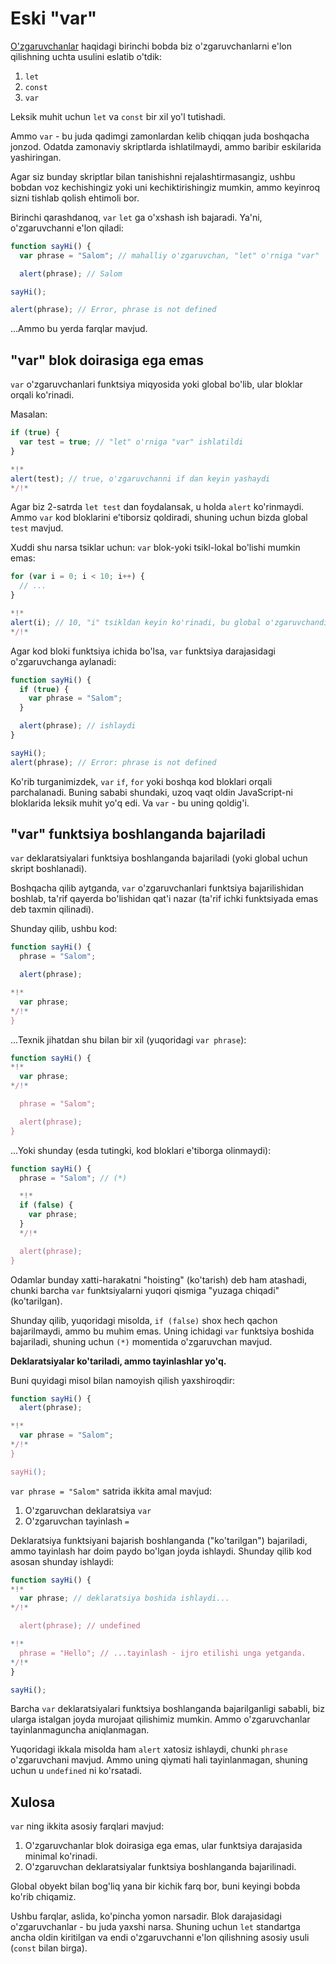
# Eski "var"

[O'zgaruvchanlar](info:variables) haqidagi birinchi bobda biz o'zgaruvchanlarni e'lon qilishning uchta usulini eslatib o'tdik:

1. `let`
2. `const`
3. `var`

Leksik muhit uchun `let` va `const` bir xil yo'l tutishadi.

Ammo `var` - bu juda qadimgi zamonlardan kelib chiqqan juda boshqacha jonzod. Odatda zamonaviy skriptlarda ishlatilmaydi, ammo baribir eskilarida yashiringan.

Agar siz bunday skriptlar bilan tanishishni rejalashtirmasangiz, ushbu bobdan voz kechishingiz yoki uni kechiktirishingiz mumkin, ammo keyinroq sizni tishlab qolish ehtimoli bor.

Birinchi qarashdanoq, `var` `let` ga o'xshash ish bajaradi. Ya'ni, o'zgaruvchanni e'lon qiladi:

```js run
function sayHi() {
  var phrase = "Salom"; // mahalliy o'zgaruvchan, "let" o'rniga "var"

  alert(phrase); // Salom

sayHi();

alert(phrase); // Error, phrase is not defined
```

...Ammo bu yerda farqlar mavjud.

## "var" blok doirasiga ega emas

`var` o'zgaruvchanlari funktsiya miqyosida yoki global bo'lib, ular bloklar orqali ko'rinadi.

Masalan:

```js
if (true) {
  var test = true; // "let" o'rniga "var" ishlatildi
}

*!*
alert(test); // true, o'zgaruvchanni if dan keyin yashaydi
*/!*
```

Agar biz 2-satrda `let test` dan foydalansak, u holda `alert` ko'rinmaydi. Ammo `var` kod bloklarini e'tiborsiz qoldiradi, shuning uchun bizda global `test` mavjud.

Xuddi shu narsa tsiklar uchun: `var` blok-yoki tsikl-lokal bo'lishi mumkin emas:

```js
for (var i = 0; i < 10; i++) {
  // ...
}

*!*
alert(i); // 10, "i" tsikldan keyin ko'rinadi, bu global o'zgaruvchandir
*/!*
```

Agar kod bloki funktsiya ichida bo'lsa, `var` funktsiya darajasidagi o'zgaruvchanga aylanadi:

```js
function sayHi() {
  if (true) {
    var phrase = "Salom";
  }

  alert(phrase); // ishlaydi
}

sayHi();
alert(phrase); // Error: phrase is not defined
```

Ko'rib turganimizdek, `var` `if`, `for` yoki boshqa kod bloklari orqali parchalanadi. Buning sababi shundaki, uzoq vaqt oldin JavaScript-ni bloklarida leksik muhit yo'q edi. Va `var` - bu uning qoldig'i.

## "var" funktsiya boshlanganda bajariladi

`var` deklaratsiyalari funktsiya boshlanganda bajariladi (yoki global uchun skript boshlanadi).

Boshqacha qilib aytganda, `var` o'zgaruvchanlari funktsiya bajarilishidan boshlab, ta'rif qayerda bo'lishidan qat'i nazar (ta'rif ichki funktsiyada emas deb taxmin qilinadi).

Shunday qilib, ushbu kod:

```js
function sayHi() {
  phrase = "Salom";

  alert(phrase);

*!*
  var phrase;
*/!*
}
```

...Texnik jihatdan shu bilan bir xil (yuqoridagi `var phrase`):

```js
function sayHi() {
*!*
  var phrase;
*/!*

  phrase = "Salom";

  alert(phrase);
}
```

...Yoki shunday (esda tutingki, kod bloklari e'tiborga olinmaydi):

```js
function sayHi() {
  phrase = "Salom"; // (*)

  *!*
  if (false) {
    var phrase;
  }
  */!*

  alert(phrase);
}
```

Odamlar bunday xatti-harakatni "hoisting" (ko'tarish) deb ham atashadi, chunki barcha `var` funktsiyalarni yuqori qismiga "yuzaga chiqadi" (ko'tarilgan).

Shunday qilib, yuqoridagi misolda, `if (false)` shox hech qachon bajarilmaydi, ammo bu muhim emas. Uning ichidagi `var` funktsiya boshida bajariladi, shuning uchun `(*)` momentida o'zgaruvchan mavjud.

**Deklaratsiyalar ko'tariladi, ammo tayinlashlar yo'q.**

Buni quyidagi misol bilan namoyish qilish yaxshiroqdir:

```js run
function sayHi() {
  alert(phrase);  

*!*
  var phrase = "Salom";
*/!*
}

sayHi();
```

`var phrase = "Salom"` satrida ikkita amal mavjud:

1. O'zgaruvchan deklaratsiya `var`
2. O'zgaruvchan tayinlash `=`

Deklaratsiya funktsiyani bajarish boshlanganda ("ko'tarilgan") bajariladi, ammo tayinlash har doim paydo bo'lgan joyda ishlaydi. Shunday qilib kod asosan shunday ishlaydi:

```js run
function sayHi() {
*!*
  var phrase; // deklaratsiya boshida ishlaydi...
*/!*

  alert(phrase); // undefined

*!*
  phrase = "Hello"; // ...tayinlash - ijro etilishi unga yetganda.
*/!*
}

sayHi();
```

Barcha `var` deklaratsiyalari funktsiya boshlanganda bajarilganligi sababli, biz ularga istalgan joyda murojaat qilishimiz mumkin. Ammo o'zgaruvchanlar tayinlanmaguncha aniqlanmagan.

Yuqoridagi ikkala misolda ham `alert` xatosiz ishlaydi, chunki `phrase` o'zgaruvchani mavjud. Ammo uning qiymati hali tayinlanmagan, shuning uchun u `undefined` ni ko'rsatadi.

## Xulosa

`var` ning ikkita asosiy farqlari mavjud:

1. O'zgaruvchanlar blok doirasiga ega emas, ular funktsiya darajasida minimal ko'rinadi.
2. O'zgaruvchan deklaratsiyalar funktsiya boshlanganda bajarilinadi.

Global obyekt bilan bog'liq yana bir kichik farq bor, buni keyingi bobda ko'rib chiqamiz.

Ushbu farqlar, aslida, ko'pincha yomon narsadir. Blok darajasidagi o'zgaruvchanlar - bu juda yaxshi narsa. Shuning uchun `let` standartga ancha oldin kiritilgan va endi o'zgaruvchanni e'lon qilishning asosiy usuli (`const` bilan birga).
